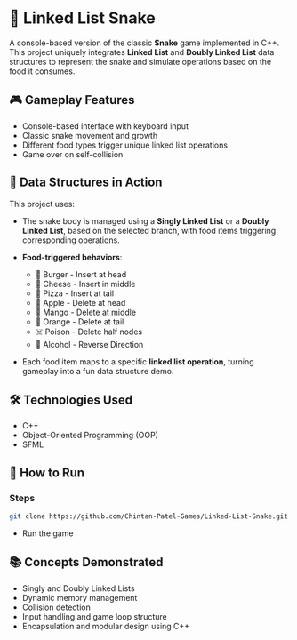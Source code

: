 # 🐍 Linked List Snake

A console-based version of the classic **Snake** game implemented in C++. This project uniquely integrates **Linked List** and **Doubly Linked List** data structures to represent the snake and simulate operations based on the food it consumes.

## 🎮 Gameplay Features

- Console-based interface with keyboard input
- Classic snake movement and growth
- Different food types trigger unique linked list operations
- Game over on self-collision

## 🧠 Data Structures in Action

This project uses:

- The snake body is managed using a **Singly Linked List** or a **Doubly Linked List**, based on the selected branch, with food items triggering corresponding operations.
- **Food-triggered behaviors**:
  - 🍔 Burger - Insert at head
  - 🧀 Cheese - Insert in middle
  - 🍕 Pizza - Insert at tail
  - 🍎 Apple - Delete at head
  - 🥭 Mango - Delete at middle
  - 🍊 Orange - Delete at tail
  - ☠️ Poison - Delete half nodes
  - 🍷 Alcohol - Reverse Direction

- Each food item maps to a specific **linked list operation**, turning gameplay into a fun data structure demo.

## 🛠️ Technologies Used

- C++
- Object-Oriented Programming (OOP)
- SFML

## 🚀 How to Run

  ### Steps

  ```bash
  git clone https://github.com/Chintan-Patel-Games/Linked-List-Snake.git
  ```
  
  - Run the game

## 📚 Concepts Demonstrated

- Singly and Doubly Linked Lists
- Dynamic memory management
- Collision detection
- Input handling and game loop structure
- Encapsulation and modular design using C++
